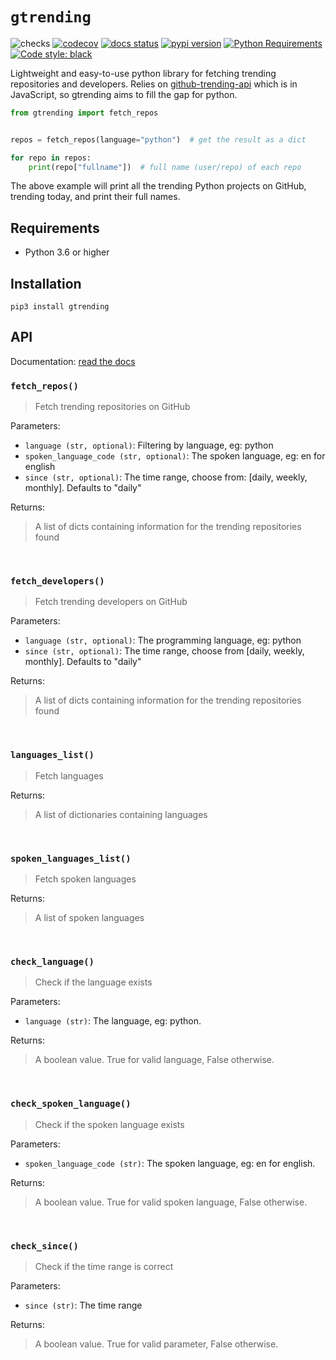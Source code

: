 # `gtrending`

![checks](https://github.com/hedythedev/gtrending/workflows/checks/badge.svg)
[![codecov](https://codecov.io/gh/hedythedev/gtrending/branch/master/graph/badge.svg?token=J19AQKEO4W)](https://codecov.io/gh/hedythedev/gtrending)
[![docs status](https://readthedocs.org/projects/gtrending/badge/?version=latest)](https://gtrending.readthedocs.io/en/latest/)
[![pypi version](https://img.shields.io/pypi/v/gtrending)](https://pypi.org/project/gtrending/)
[![Python Requirements](https://img.shields.io/pypi/pyversions/gtrending)](https://pypi.org/project/gtrending/)
[![Code style: black](https://img.shields.io/badge/code%20style-black-000000.svg)](https://github.com/psf/black)

Lightweight and easy-to-use python library for fetching
trending repositories and developers. Relies on
[github-trending-api](https://github.com/huchenme/github-trending-api)
which is in JavaScript, so gtrending aims to fill the gap
for python.


```python
from gtrending import fetch_repos


repos = fetch_repos(language="python")  # get the result as a dict

for repo in repos:
    print(repo["fullname"])  # full name (user/repo) of each repo
```

The above example will print all the trending Python projects
on GitHub, trending today, and print their full names.


## Requirements
* Python 3.6 or higher


## Installation
```
pip3 install gtrending
```

## API

Documentation: [read the docs](https://gtrending.readthedocs.io/en/latest/)

### `fetch_repos()`

> Fetch trending repositories on GitHub

Parameters:
* `language (str, optional)`:  Filtering by language, eg: python
* `spoken_language_code (str, optional)`: The spoken language, eg: en for english
* `since (str, optional)`: The time range, choose from: [daily, weekly, monthly]. Defaults to "daily"

Returns:
> A list of dicts containing information for the trending repositories found


<br>

### `fetch_developers()`

> Fetch trending developers on GitHub

Parameters:
* `language (str, optional)`: The programming language, eg: python
* `since (str, optional)`: The time range, choose from [daily, weekly, monthly]. Defaults to "daily"

Returns:
> A list of dicts containing information for the trending repositories found

<br>

### `languages_list()`

> Fetch languages

Returns:
> A list of dictionaries containing languages

<br>

### `spoken_languages_list()`

> Fetch spoken languages

Returns:
> A list of spoken languages

<br>

### `check_language()`

> Check if the language exists

Parameters:
* `language (str)`:  The language, eg: python.

Returns:
> A boolean value. True for valid language, False otherwise.

<br>

### `check_spoken_language()`

> Check if the spoken language exists

Parameters:
* `spoken_language_code (str)`: The spoken language, eg: en for english.

Returns:
> A boolean value. True for valid spoken language, False otherwise.

<br>

### `check_since()`

> Check if the time range is correct

Parameters:
* `since (str)`:  The time range

Returns:
> A boolean value. True for valid parameter, False otherwise.
